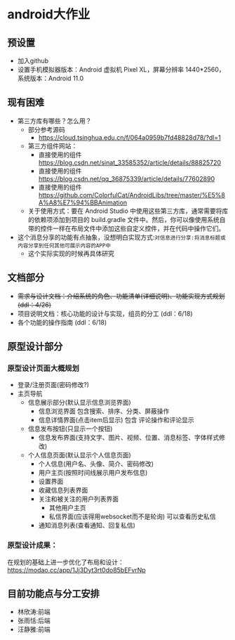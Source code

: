 # android大作业

## 预设置
- 加入github
- 设置手机模拟器版本：Android 虚拟机 Pixel XL，屏幕分辨率 1440*2560，系统版本：Android 11.0

## 现有困难
- 第三方库有哪些？怎么用？
  - 部分参考源码
    - https://cloud.tsinghua.edu.cn/f/064a0959b7fd48828d78/?dl=1
  - 第三方组件网站：
    - 直接使用的组件 https://blog.csdn.net/sinat_33585352/article/details/88825720
    - 直接使用的组件 https://blog.csdn.net/qq_36875339/article/details/77602890
    - 直接使用的组件 https://github.com/ColorfulCat/AndroidLibs/tree/master/%E5%8A%A8%E7%94%BBAnimation
  - 关于使用方式：要在 Android Studio 中使用这些第三方库，通常需要将库的依赖项添加到项目的 build.gradle 文件中。然后，你可以像使用系统自带的控件一样在布局文件中添加这些自定义控件，并在代码中操作它们。
- 这个消息分享的功能有点抽象，没想明白实现方式:`对信息进行分享:将消息标题或内容分享到任何其他可展示内容的APP中`
  - 这个实际实现的时候再具体研究

## 文档部分
- ~~需求与设计文档：介绍系统的角色、功能清单(详细说明)、功能实现方式规划 (ddl：4/26)~~
- 项目说明文档：核心功能的设计与实现，组员的分工  (ddl：6/18)
- 各个功能的操作指南 (ddl：6/18)

## 原型设计部分
### 原型设计页面大概规划
- 登录/注册页面(密码修改?)
- 主页导航
  - 信息展示部分(默认显示信息浏览界面)
    - 信息浏览界面 包含搜索、排序、分类、屏蔽操作 
    - 信息详情界面(点击item后显示) 包含 评论操作和评论显示
  - 信息发布按钮(只显示一个按钮)
    - 信息发布界面(支持文字、图片、视频、位置、消息标签、字体样式修改)
  - 个人信息页面(默认显示个人信息页面)
    - 个人信息(用户名、头像、简介、密码修改)
    - 用户主页(按照时间线展示用户发布信息)
    - 设置界面
    - 收藏信息列表界面
    - 关注和被关注的用户列表界面
      - 其他用户主页
      - 私信界面(应该得用websocket而不是轮询) 可以查看历史私信
    - 通知消息列表(查看通知、回复私信)

### 原型设计成果：
在规划的基础上进一步优化了布局和设计：
https://modao.cc/app/1Jj3Dyt3rt0do85bEFvrNp

## 目前功能点与分工安排
- 林欣涛:前端
- 张雨恬:后端
- 汪静雅:前端


